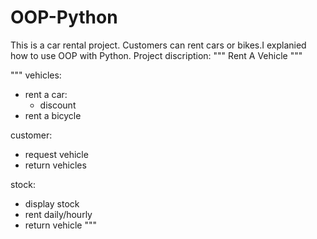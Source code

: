 # OOP-Python
This is a car rental project.  Customers can rent cars or bikes.I explanied  how to use OOP with Python.
Project discription:
""" Rent A Vehicle """

"""
vehicles:
- rent a car:
    - discount
- rent a bicycle

customer:
- request vehicle
- return vehicles

stock:
- display stock
- rent daily/hourly
- return vehicle
"""
